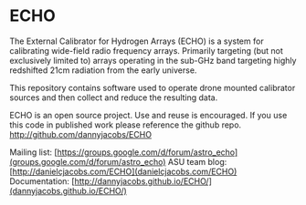 # ECHO


The External Calibrator for Hydrogen Arrays (ECHO) is a system for calibrating wide-field radio frequency arrays.
Primarily targeting (but not exclusively limited to) arrays operating in the sub-GHz band targeting highly redshifted
21cm radiation from the early universe.

This repository contains software used to operate drone mounted calibrator sources and then collect and reduce the
resulting data.

ECHO is an open source project. Use and reuse is encouraged.  If you use this code in published work please reference the github repo.
http://github.com/dannyjacobs/ECHO

Mailing list:   [https://groups.google.com/d/forum/astro_echo](groups.google.com/d/forum/astro_echo)
ASU team blog:  [http://danielcjacobs.com/ECHO](danielcjacobs.com/ECHO)
Documentation:  [http://dannyjacobs.github.io/ECHO/](dannyjacobs.github.io/ECHO/)



